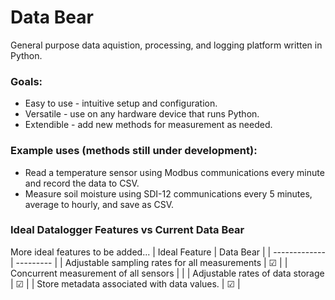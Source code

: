# Data Bear
General purpose data aquistion, processing, and logging platform written in Python.

### Goals:
* Easy to use - intuitive setup and configuration.
* Versatile - use on any hardware device that runs Python.
* Extendible - add new methods for measurement as needed.

### Example uses (methods still under development):
* Read a temperature sensor using Modbus communications every minute and record the data to CSV.
* Measure soil moisture using SDI-12 communications every 5 minutes, average to hourly, and save as CSV.

### Ideal Datalogger Features vs Current Data Bear
More ideal features to be added...
|            Ideal Feature                       |      Data Bear       |
|           -------------                        |      ---------       |
| Adjustable sampling rates for all measurements |       &#9745;        |
| Concurrent measurement of all sensors          |                      |
| Adjustable rates of data storage               |       &#9745;        |
| Store metadata associated with data values.    |       &#9745;        |
